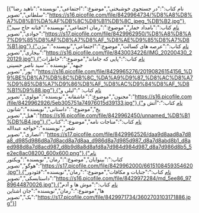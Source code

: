 [{"نام کتاب:":"در جستجوی خوشبختی","موضوع:":"اجتماعی","نویسنده":"ناهید رضا سلطانی","تصویر":"https://s16.picofile.com/file/8429964734/%D8%A8%D8%A7%D8%B1%DA%AF%DB%8C%D8%B1%DB%8C_jpeg_%DB%B2.jpg"},{"نام کتاب:":"بامداد خمار","موضوع:":"رمان اجتماعی","نویسنده":"فتانه حاج سید جوادی","تصویر":"https://s17.picofile.com/file/8429962950/%D8%A8%D8%A7%D9%85%D8%AF%D8%A7%D8%AF_%D8%AE%D9%85%D8%A7%D8%B1.jpg"},{"نام کتاب:":"عرصه های کسالت","موضوع:":"اجتماعی","نویسنده":"بیژن بیجاری","تصویر":"https://s16.picofile.com/file/8430034226/IMG_20200430_220129.jpg"},{"نام کتاب:":"پایی که جاماند","موضوع:":"خاطرات جبهه","نویسنده":"سید ناصر حسینی پور","تصویر":"https://s16.picofile.com/file/8429965276/20190826154156_%D9%BE%D8%A7%DB%8C%DB%8C_%DA%A9%D9%87_%D8%AC%D8%A7%D9%85%D8%A7%D9%86%D8%AF_%D8%AC%D9%84%D8%AF_%D8%B1%D9%88.jpg"},{"نام کتاب: ":"لیلی و مجنون","موضوع:":"عاشقانه","نویسنده":"مولوی","تصویر":"https://s16.picofile.com/file/8429962926/5eb305751a74976015d39133.jpg"},{"نام کتاب:":"آتش و یخ","موضوع:":"داستانی","نویسنده":"شانون هیل","تصویر":"https://s16.picofile.com/file/8429962450/unnamed_%DB%B1%DB%B4.jpg"},{"نام کتاب:":"مناجات نامه","موضوع:":"کتاب شعر","نویسنده":"خواجه عبدااله انصاری","تصویر":"https://s17.picofile.com/file/8429962526/daa9d8aad8a7d8a8_d985d986d8a7d8acd8a7d8aa_d986d8a7d985d987_d8a7d8abd8b1_d8aed988d8a7d8acd987_d8b9d8a8d8afd8a7d984d984d987_d8a7d986d8b5_5e2ec8ac08200_600x600.png"},{"نام کتاب:":"بینوایان","موضوع:":"رمان","نویسنده":"ویکتور هوگو","تصویر":"https://s17.picofile.com/file/8429962000/6615108459354620.jpg"},{"نام کتاب:":"جنایات و مکافات","موضوع:":"رمان","نویسنده":"فئودور داستایسکی","تصویر":"https://s16.picofile.com/file/8429972284/md_5ee86_9789644870026.jpg"},{"نام کتاب:":"موش ها و آدم ها","موضوع:":"رمان","نویسنده":"جان اشتاین بک","تصویر":"https://s17.picofile.com/file/8429971734/3602703103171886.jpg"}]

